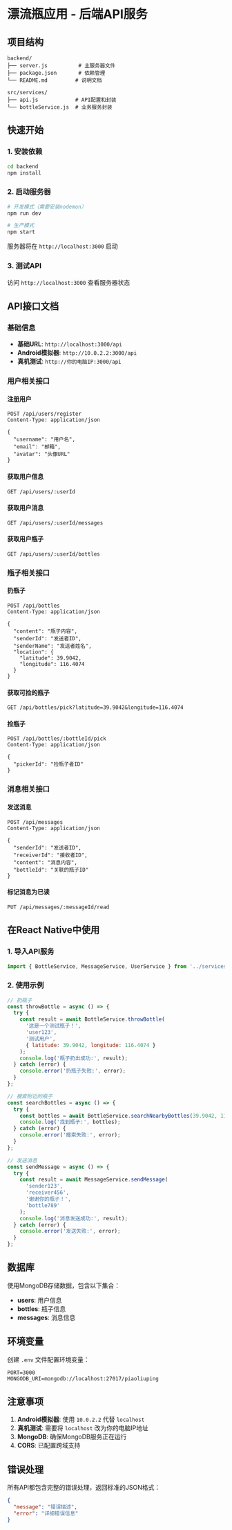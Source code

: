 # 漂流瓶应用 - 后端API服务

## 项目结构

```
backend/
├── server.js          # 主服务器文件
├── package.json       # 依赖管理
└── README.md         # 说明文档

src/services/
├── api.js            # API配置和封装
└── bottleService.js  # 业务服务封装
```

## 快速开始

### 1. 安装依赖

```bash
cd backend
npm install
```

### 2. 启动服务器

```bash
# 开发模式（需要安装nodemon）
npm run dev

# 生产模式
npm start
```

服务器将在 `http://localhost:3000` 启动

### 3. 测试API

访问 `http://localhost:3000` 查看服务器状态

## API接口文档

### 基础信息

- **基础URL**: `http://localhost:3000/api`
- **Android模拟器**: `http://10.0.2.2:3000/api`
- **真机测试**: `http://你的电脑IP:3000/api`

### 用户相关接口

#### 注册用户
```
POST /api/users/register
Content-Type: application/json

{
  "username": "用户名",
  "email": "邮箱",
  "avatar": "头像URL"
}
```

#### 获取用户信息
```
GET /api/users/:userId
```

#### 获取用户消息
```
GET /api/users/:userId/messages
```

#### 获取用户瓶子
```
GET /api/users/:userId/bottles
```

### 瓶子相关接口

#### 扔瓶子
```
POST /api/bottles
Content-Type: application/json

{
  "content": "瓶子内容",
  "senderId": "发送者ID",
  "senderName": "发送者姓名",
  "location": {
    "latitude": 39.9042,
    "longitude": 116.4074
  }
}
```

#### 获取可捡的瓶子
```
GET /api/bottles/pick?latitude=39.9042&longitude=116.4074
```

#### 捡瓶子
```
POST /api/bottles/:bottleId/pick
Content-Type: application/json

{
  "pickerId": "捡瓶子者ID"
}
```

### 消息相关接口

#### 发送消息
```
POST /api/messages
Content-Type: application/json

{
  "senderId": "发送者ID",
  "receiverId": "接收者ID",
  "content": "消息内容",
  "bottleId": "关联的瓶子ID"
}
```

#### 标记消息为已读
```
PUT /api/messages/:messageId/read
```

## 在React Native中使用

### 1. 导入API服务

```javascript
import { BottleService, MessageService, UserService } from '../services/bottleService';
```

### 2. 使用示例

```javascript
// 扔瓶子
const throwBottle = async () => {
  try {
    const result = await BottleService.throwBottle(
      '这是一个测试瓶子！',
      'user123',
      '测试用户',
      { latitude: 39.9042, longitude: 116.4074 }
    );
    console.log('瓶子扔出成功:', result);
  } catch (error) {
    console.error('扔瓶子失败:', error);
  }
};

// 搜索附近的瓶子
const searchBottles = async () => {
  try {
    const bottles = await BottleService.searchNearbyBottles(39.9042, 116.4074);
    console.log('找到瓶子:', bottles);
  } catch (error) {
    console.error('搜索失败:', error);
  }
};

// 发送消息
const sendMessage = async () => {
  try {
    const result = await MessageService.sendMessage(
      'sender123',
      'receiver456',
      '谢谢你的瓶子！',
      'bottle789'
    );
    console.log('消息发送成功:', result);
  } catch (error) {
    console.error('发送失败:', error);
  }
};
```

## 数据库

使用MongoDB存储数据，包含以下集合：

- **users**: 用户信息
- **bottles**: 瓶子信息
- **messages**: 消息信息

## 环境变量

创建 `.env` 文件配置环境变量：

```env
PORT=3000
MONGODB_URI=mongodb://localhost:27017/piaoliuping
```

## 注意事项

1. **Android模拟器**: 使用 `10.0.2.2` 代替 `localhost`
2. **真机测试**: 需要将 `localhost` 改为你的电脑IP地址
3. **MongoDB**: 确保MongoDB服务正在运行
4. **CORS**: 已配置跨域支持

## 错误处理

所有API都包含完整的错误处理，返回标准的JSON格式：

```json
{
  "message": "错误描述",
  "error": "详细错误信息"
}
```
